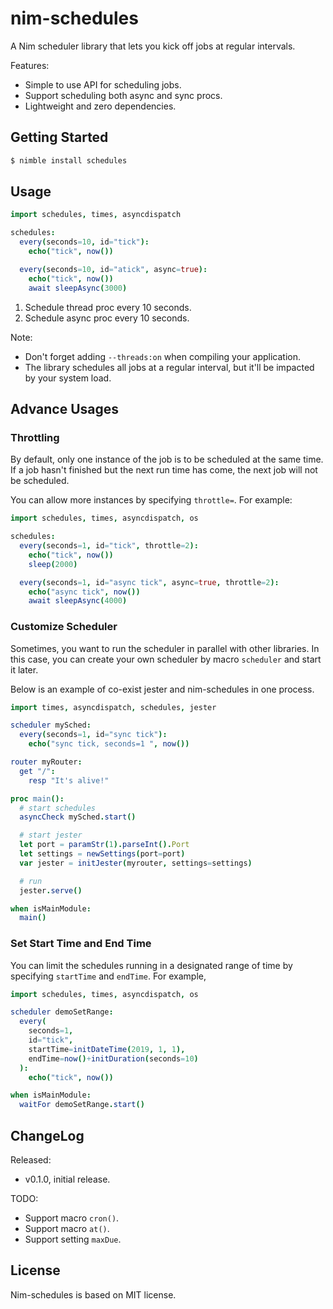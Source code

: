 # nim-schedules

A Nim scheduler library that lets you kick off jobs at regular intervals.

Features:

* Simple to use API for scheduling jobs.
* Support scheduling both async and sync procs.
* Lightweight and zero dependencies.

## Getting Started

```bash
$ nimble install schedules
```

## Usage

```nim
import schedules, times, asyncdispatch

schedules:
  every(seconds=10, id="tick"):
    echo("tick", now())

  every(seconds=10, id="atick", async=true):
    echo("tick", now())
    await sleepAsync(3000)
```

1. Schedule thread proc every 10 seconds.
2. Schedule async proc every 10 seconds.

Note:

* Don't forget adding `--threads:on` when compiling your application.
* The library schedules all jobs at a regular interval, but it'll be impacted
  by your system load.

## Advance Usages

### Throttling

By default, only one instance of the job is to be scheduled at the same time.
If a job hasn't finished but the next run time has come, the next job will
not be scheduled.

You can allow more instances by specifying `throttle=`. For example:

```nim
import schedules, times, asyncdispatch, os

schedules:
  every(seconds=1, id="tick", throttle=2):
    echo("tick", now())
    sleep(2000)

  every(seconds=1, id="async tick", async=true, throttle=2):
    echo("async tick", now())
    await sleepAsync(4000)
```

### Customize Scheduler

Sometimes, you want to run the scheduler in parallel with other libraries.
In this case, you can create your own scheduler by macro `scheduler` and
start it later.

Below is an example of co-exist jester and nim-schedules in one process.

```nim
import times, asyncdispatch, schedules, jester

scheduler mySched:
  every(seconds=1, id="sync tick"):
    echo("sync tick, seconds=1 ", now())

router myRouter:
  get "/":
    resp "It's alive!"

proc main():
  # start schedules
  asyncCheck mySched.start()

  # start jester
  let port = paramStr(1).parseInt().Port
  let settings = newSettings(port=port)
  var jester = initJester(myrouter, settings=settings)

  # run
  jester.serve()

when isMainModule:
  main()
```

### Set Start Time and End Time

You can limit the schedules running in a designated range of time by specifying
`startTime` and `endTime`.  For example,

```nim
import schedules, times, asyncdispatch, os

scheduler demoSetRange:
  every(
    seconds=1,
    id="tick",
    startTime=initDateTime(2019, 1, 1),
    endTime=now()+initDuration(seconds=10)
  ):
    echo("tick", now())

when isMainModule:
  waitFor demoSetRange.start()
```

## ChangeLog

Released:

* v0.1.0, initial release.

TODO:

* Support macro `cron()`.
* Support macro `at()`.
* Support setting `maxDue`.

## License

Nim-schedules is based on MIT license.
